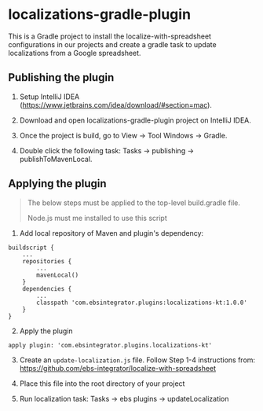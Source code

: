 # localizations-gradle-plugin

This is a Gradle project to install the localize-with-spreadsheet configurations in our projects and create a gradle  task to update localizations from a Google spreadsheet.

## Publishing the plugin

1. Setup IntelliJ IDEA (https://www.jetbrains.com/idea/download/#section=mac).

2. Download and open localizations-gradle-plugin project on IntelliJ IDEA.

3. Once the project is build, go to View -> Tool Windows -> Gradle.

4. Double click the following task: Tasks -> publishing -> publishToMavenLocal.

## Applying the plugin

> The below steps must be applied to the top-level build.gradle file.
> 
> Node.js must me installed to use this script

1. Add local repository of Maven and plugin's dependency:

```
buildscript {
    ...
    repositories {
        ...
        mavenLocal()
    }
    dependencies {
        ...
        classpath 'com.ebsintegrator.plugins:localizations-kt:1.0.0'
    }
}
```

2. Apply the plugin

`apply plugin: 'com.ebsintegrator.plugins.localizations-kt'`



3. Create an `update-localization.js` file. Follow Step 1-4 instructions from: https://github.com/ebs-integrator/localize-with-spreadsheet

4. Place this file into the root directory of your project

5. Run localization task: Tasks -> ebs plugins -> updateLocalization

